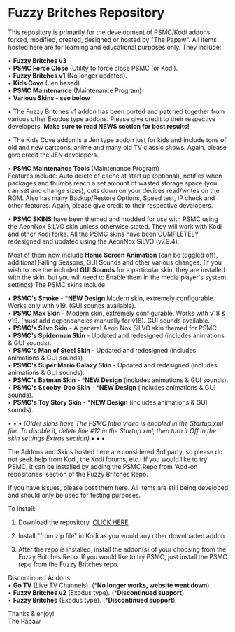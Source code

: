 # Fuzzy Britches Repository
This repository is primarily for the development of PSMC/Kodi addons forked, modified, created, designed or hosted by "The Papaw".
All items hosted here are for learning and educational purposes only. They include:

• <B>Fuzzy Britches v3</B> <BR>
• <B>PSMC Force Close</B> (Utility to force close PSMC (or Kodi). <BR>
• <B>Fuzzy Britches v1</B> (No longer updated). <BR>
• <B>Kids Cove</B> (Jen based)<BR>
• <B>PSMC Maintenance</B> (Maintenance Program)<BR>
• <B>Various Skins - see below</B> <BR>

• The Fuzzy Britches v1 addon has been ported and patched together from various other Exodus type addons. Please give credit to their respective developers. <B>Make sure to read NEWS section for best results!</B>

• The Kids Cove addon is a Jen type addon just for kids and include tons of old and new cartoons, anime and many old TV classic shows. Again, please give credit the JEN developers.

• <B>PSMC Maintenance Tools</B> (Maintenance Program)<BR>
Features include: Auto delete of cache at start up (optional), notifies when packages and thumbs reach a set amount of wasted storage space (you can set and change sizes), cuts down on your devices read/writes on the ROM. Also has many Backup/Restore Options, Speed test, IP check and other features. Again, please give credit to their respective developers.

• <B>PSMC SKINS</B> have been themed and modded for use with PSMC using the AeonNox SiLVO skin unless otherwise stated. They will work with Kodi and other Kodi forks. All the PSMC skins have been COMPLETELY redesigned and updated using the AeonNox SiLVO (v7.9.4).

Most of them now include <B>Home Screen Animation</B> (can be toggled off), additional Falling Seasons, GUI Sounds and other various changes.  (If you wish to use the included <B>GUI Sounds</B> for a particular skin, they are installed with the skin, but you will need to Enable them in the media player's system settings) The PSMC skins include:

• <B>PSMC's Smoke</B> - ***NEW Design** Modern skin, extremely configurable. Works only with v19. (GUI sounds available). <BR>
• <B>PSMC Max Skin</B> - Modern skin, extremely configurable. Works with v18 & v19. (must add dependancies manually for v18). GUI sounds available. <BR>
• <B>PSMC's Silvo Skin</B> - A general Aeon Nox SiLVO skin themed for PSMC. <BR>
• <B>PSMC's Spiderman Skin</B> - Updated and redesigned (includes animations & GUI sounds). <BR>
• <B>PSMC's Man of Steel Skin</B> - Updated and redesigned (includes animations & GUI sounds)<BR>
• <B>PSMC's Super Mario Galaxy Skin</B> - Updated and redesigned (includes animations & GUI sounds). <BR>
• <B>PSMC's Batman Skin</B> - ***NEW Design** (includes animations & GUI sounds). <BR>
• <B>PSMC's Scooby-Doo Skin</B> - ***NEW Design** (includes animations & GUI sounds). <BR>
• <B>PSMC's Toy Story Skin</B> - ***NEW Design** (includes animations & GUI sounds). <BR>

•  •  • *(Older skins have The PSMC Intro video is enabled in the Startup.xml file. To disable it, delete line #12 in the Startup.xml, then turn it Off in the skin settings Extras section)* •  •  • 

The Addons and Skins hosted here are considered 3rd party, so please do not seek help from Kodi, the Kodi forums, etc.. If you would like to try PSMC, it can be installed by adding the PSMC Repo from 'Add-on repositories' section of the Fuzzy Britches Repo.

If you have issues, please post them here. All items are still being developed and should only be used for testing purposes.

  
To Install:
1. Download the repository. <a href="https://github.com/ThePapaw/fuzzybritches/blob/master/_zips/repository.fuzzybritches/repository.fuzzybritches-1.0.34.zip?raw=true">CLICK HERE</a>

2. Install "from zip file" in Kodi as you would any other downloaded addon.

3. After the repo is installed, install the addon(s) of your choosing from the Fuzzy Britches Repo. If you would like to try PSMC, just install the PSMC repo from the Fuzzy Britches repo.

Discontinued Addons<BR>
• <B>Go TV</B> (Live TV Channels). (***No longer works, website went down**) <BR>
• <B>Fuzzy Britches v2</B> (Exodus type). (***Discontinued support**) <BR>
• <B>Fuzzy Britches</B> (Exodus type). (***Discontinued support**) <BR>


Thanks & enjoy!<BR>
	The Papaw
